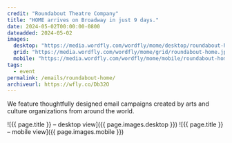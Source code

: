 ```yaml
---
credit: "Roundabout Theatre Company"
title: "HOME arrives on Broadway in just 9 days."
date: 2024-05-02T00:00:00-0800
dateadded: 2024-05-02
images:
  desktop: "https://media.wordfly.com/wordfly/mome/desktop/roundabout-home.jpg"
  grid: "https://media.wordfly.com/wordfly/mome/grid/roundabout-home.jpg"
  mobile: "https://media.wordfly.com/wordfly/mome/mobile/roundabout-home.jpg"
tags:
  - event
permalink: /emails/roundabout-home/
archiveurl: https://wfly.co/Db32O
---
```

We feature thoughtfully designed email campaigns created by arts and culture organizations from around the world.

![{{ page.title }} – desktop view]({{ page.images.desktop }})
![{{ page.title }} – mobile view]({{ page.images.mobile }})
